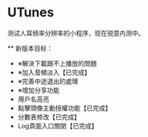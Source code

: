 # UTunes

测试人耳频率分辨率的小程序，现在锐意内测中。

** 新版本目标：
* ※解決下載跟不上播放的問題
* ※加入音頻淡入【已完成】
* ※完善中途退出的處理
* ※增加分享功能
* 用戶名高亮
* 點擊頭像主動授權功能【已完成】
* 分數表修改【已完成】
* Log頁面入口關閉【已完成】
